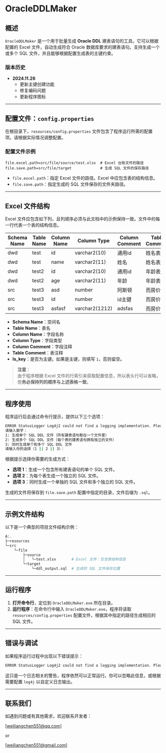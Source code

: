 # OracleDDLMaker

## 概述

`OracleDDLMaker` 是一个用于批量生成 **Oracle DDL** 建表语句的工具。它可以根据配置的 Excel 文件，自动生成符合 Oracle 数据库要求的建表语句。支持生成一个或多个 SQL 文件，并且能够根据配置生成表的主键约束。

### 版本历史
- **2024.11.26**  
  - 更新主键创建功能
  - 修复编码问题
  - 更新程序图标

---

## 配置文件：`config.properties`

在根目录下，`resources/config.properties` 文件包含了程序运行所需的配置项。请根据实际情况调整配置。

### 配置文件示例

```properties
file.excel.path=src/file/source/test.xlsx  # Excel 台账文件的路径
file.save.path=src/file/target             # 生成 SQL 文件的保存路径
```

- `file.excel.path`：指定 Excel 文件的路径。Excel 中应包含表的结构信息。
- `file.save.path`：指定生成的 SQL 文件保存的文件夹路径。

---

## Excel 文件结构

Excel 文件应包含如下列，且列顺序必须与此文档中的示例保持一致。文件中的每一行代表一个表的结构信息。

| Schema Name | Table Name | Column Name | Column Type   | Column Comment | Table Comment | Is_key |
|-------------|------------|-------------|---------------|----------------|---------------|--------|
| dwd         | test       | id          | varchar2(10)  | 通用id         | 姓名表         | 1      |
| dwd         | test       | name        | varchar2(11)  | 姓名           | 姓名表         |        |
| dwd         | test2      | id          | varchar2(10)  | 通用id         | 年龄表         | 1      |
| dwd         | test2      | age         | varchar2(11)  | 年龄           | 年龄表         |        |
| src         | test3      | asd         | number        | 阿斯顿         | 而房价         |        |
| src         | test3      | id          | number        | id主键         | 而房价         | 1      |
| src         | test3      | asfasf      | varchar2(1212)| adsfas         | 而房价         |        |

- **Schema Name**：空间名
- **Table Name**：表名
- **Column Name**：字段名称
- **Column Type**：字段类型
- **Column Comment**：字段注释
- **Table Comment**：表注释
- **Is_key**：是否为主键。如果是主键，则填写 `1`，否则留空。

> **注意**：  
> 由于程序根据 Excel 文件的行索引来获取配置信息，所以表头行可以省略，但**务必保持列的顺序与上述表格一致**。

---

## 程序使用

程序运行后会通过命令行提示，提供以下三个选项：

```bash
ERROR StatusLogger Log4j2 could not find a logging implementation. Please add log4j-core to the classpath. Using SimpleLogger to log to the console...
请输入数字：
1: 生成单个 SQL DDL 文件（所有建表语句都在一个文件里）
2: 生成多个 SQL DDL 文件（每个表的建表语句拥有独立的文件）
3: 同时生成单个和多个 SQL DDL 文件
请输入你的选择（1 || 2 || 3）：
```

根据提示选择你需要的生成方式：
- **选项 1**：生成一个包含所有建表语句的单个 SQL 文件。
- **选项 2**：为每个表生成一个独立的 SQL 文件。
- **选项 3**：同时生成一个单独的 SQL 文件和多个独立的 SQL 文件。

生成的文件将保存到 `file.save.path` 配置中指定的目录，文件后缀为 `.sql`。

---

## 示例文件结构

以下是一个典型的项目文件结构示例：

```bash
A:.
├─resources
└─src
    └─file
        ├─source
        │   └─test.xlsx       # Excel 文件：包含表结构信息
        └─target
            └─ddl_output.sql  # 生成的 SQL 文件保存位置
```

---

## 运行程序

1. **打开命令行**，定位到 `OracleDDLMaker.exe` 所在目录。
2. **运行程序**：在命令行中输入 `OracleDDLMaker.exe`，程序将读取 `resources/config.properties` 配置文件，根据其中指定的路径生成相应的 SQL 文件。

---

## 错误与调试

如果程序运行过程中出现以下错误提示：

```bash
ERROR StatusLogger Log4j2 could not find a logging implementation. Please add log4j-core to the classpath. Using SimpleLogger to log to the console...
```

这只是一个日志相关的警告，程序依然可以正常运行。你可以忽略此信息，或根据需要配置 `log4j` 以自定义日志输出。

---

## 联系我们

如遇到问题或有其他需求，欢迎联系开发者：

[weiliangchen551@qq.com] 

or 

[weiliangchen551@gmail.com]

